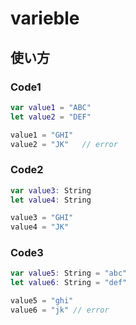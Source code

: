 # varieble

## 使い方

### Code1

```swift
var value1 = "ABC"
let value2 = "DEF"

value1 = "GHI"
value2 = "JK"   // error
```

### Code2

```swift
var value3: String
let value4: String

value3 = "GHI"
value4 = "JK"
```

### Code3

```swift
var value5: String = "abc"
let value6: String = "def"

value5 = "ghi"
value6 = "jk" // error
```
